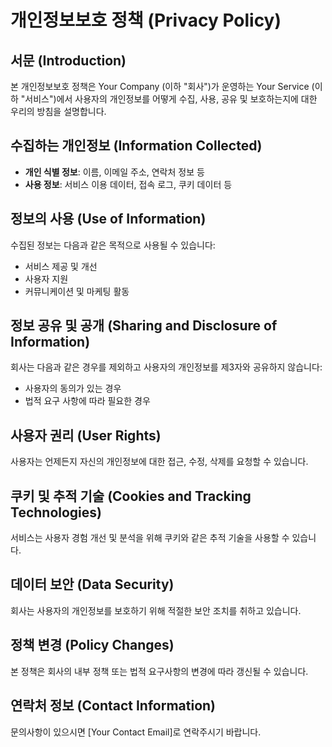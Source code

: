 # 개인정보보호 정책 (Privacy Policy)

## 서문 (Introduction)
본 개인정보보호 정책은 Your Company (이하 "회사")가 운영하는 Your Service (이하 "서비스")에서 사용자의 개인정보를 어떻게 수집, 사용, 공유 및 보호하는지에 대한 우리의 방침을 설명합니다.

## 수집하는 개인정보 (Information Collected)
- **개인 식별 정보**: 이름, 이메일 주소, 연락처 정보 등
- **사용 정보**: 서비스 이용 데이터, 접속 로그, 쿠키 데이터 등

## 정보의 사용 (Use of Information)
수집된 정보는 다음과 같은 목적으로 사용될 수 있습니다:
- 서비스 제공 및 개선
- 사용자 지원
- 커뮤니케이션 및 마케팅 활동

## 정보 공유 및 공개 (Sharing and Disclosure of Information)
회사는 다음과 같은 경우를 제외하고 사용자의 개인정보를 제3자와 공유하지 않습니다:
- 사용자의 동의가 있는 경우
- 법적 요구 사항에 따라 필요한 경우

## 사용자 권리 (User Rights)
사용자는 언제든지 자신의 개인정보에 대한 접근, 수정, 삭제를 요청할 수 있습니다.

## 쿠키 및 추적 기술 (Cookies and Tracking Technologies)
서비스는 사용자 경험 개선 및 분석을 위해 쿠키와 같은 추적 기술을 사용할 수 있습니다.

## 데이터 보안 (Data Security)
회사는 사용자의 개인정보를 보호하기 위해 적절한 보안 조치를 취하고 있습니다.

## 정책 변경 (Policy Changes)
본 정책은 회사의 내부 정책 또는 법적 요구사항의 변경에 따라 갱신될 수 있습니다.

## 연락처 정보 (Contact Information)
문의사항이 있으시면 [Your Contact Email]로 연락주시기 바랍니다.
